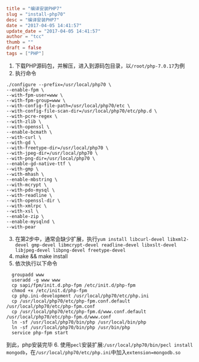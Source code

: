 ```toml
title = "编译安装PHP7"
slug = "install-php70"
desc = "编译安装PHP7"
date = "2017-04-05 14:41:57"
update_date = "2017-04-05 14:41:57"
author = "tcc"
thumb = ""
draft = false
tags = ["PHP"]
```
1. 下载PHP源码包，并解压，进入到源码包目录，以`/root/php-7.0.17`为例
2. 执行命令
```
./configure --prefix=/usr/local/php70 \
--enable-fpm \
--with-fpm-user=www \
--with-fpm-group=www \
--with-config-file-path=/usr/local/php70/etc \
--with-config-file-scan-dir=/usr/local/php70/etc/php.d \
--with-pcre-regex \
--with-zlib \
--with-openssl \
--enable-bcmath \
--with-curl \
--with-gd \
--with-freetype-dir=/usr/local/php70 \
--with-jpeg-dir=/usr/local/php70 \
--with-png-dir=/usr/local/php70 \
--enable-gd-native-ttf \
--with-gmp \
--with-mhash \
--enable-mbstring \
--with-mcrypt \
--with-pdo-mysql \
--with-readline \
--with-openssl-dir \
--with-xmlrpc \
--with-xsl \
--enable-zip \
--enable-mysqlnd \
--with-pear
```
3. 在第2步中，通常会缺少扩展，执行`yum install libcurl-devel libxml2-devel gmp-devel libmcrypt-devel readline-devel libxslt-devel libjpeg-devel libpng-devel freetype-devel`
4. make && make install 
5. 依次执行以下命令
```
  groupadd www
  useradd -g www www
  cp sapi/fpm/init.d.php-fpm /etc/init.d/php-fpm
  chmod +x /etc/init.d/php-fpm
  cp php.ini-development /usr/local/php70/etc/php.ini
  cp /usr/local/php70/etc/php-fpm.conf.default /usr/local/php70/etc/php-fpm.conf
  cp /usr/local/php70/etc/php-fpm.d/www.conf.default /usr/local/php70/etc/php-fpm.d/www.conf
  ln -sf /usr/local/php70/bin/php /usr/local/bin/php
  ln -sf /usr/local/php70/bin/php /usr/bin/php
  service php-fpm start
```
  到此，php安装完毕
6. 使用`pecl`安装扩展:`/usr/local/php70/bin/pecl install mongodb`，在`/usr/local/php70/etc/php.ini`中加入`extension=mongodb.so`
